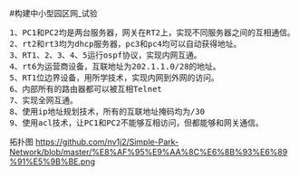 #构建中小型园区网_试验
<pre>
1、PC1和PC2均是两台服务器，网关在RT2上，实现不同服务器之间的互相通信。
2、rt2和rt3均为dhcp服务器，pc3和pc4均可以自动获得地址。
3、RT1、2、3、4、5运行ospf协议，实现内网互通。
4、rt6为运营商设备，互联地址为202.1.1.0/28的地址。
5、RT1位边界设备，用所学技术，实现内网到外网的访问。
6、内部所有的路由器都可以被互相Telnet
7、实现全网互通。
8、使用ip地址规划技术，所有的互联地址掩码均为/30
9、使用acl技术，让PC1和PC2不能够互相访问，但都能够和网关通信。
</pre>
拓扑图
https://github.com/nv1j2/Simple-Park-Network/blob/master/%E8%AF%95%E9%AA%8C%E6%8B%93%E6%89%91%E5%9B%BE.png
